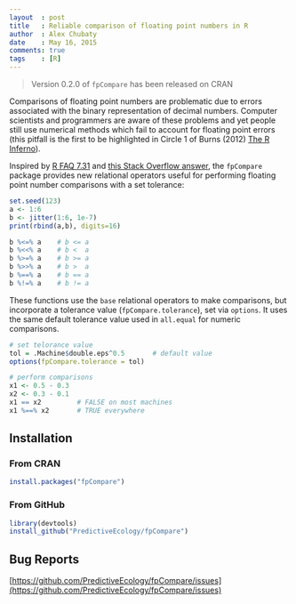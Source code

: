 ```yaml
---
layout  : post
title   : Reliable comparison of floating point numbers in R
author  : Alex Chubaty
date    : May 16, 2015
comments: true
tags    : [R]
---
```


> Version 0.2.0 of `fpCompare` has been released on CRAN

Comparisons of floating point numbers are problematic due to errors associated with the binary representation of decimal numbers.
Computer scientists and programmers are aware of these problems and yet people still use numerical methods which fail to account for floating point errors (this pitfall is the first to be highlighted in Circle 1 of Burns (2012) [The R Inferno](https://www.burns-stat.com/pages/Tutor/R_inferno.pdf)).

Inspired by [R FAQ 7.31](https://cran.r-project.org/doc/FAQ/R-FAQ.html#Why-doesn_0027t-R-think-these-numbers-are-equal_003f) and [this Stack Overflow answer](https://stackoverflow.com/a/2769618/1380598), the `fpCompare` package provides new relational operators useful for performing floating point number comparisons with a set tolerance:

```r
set.seed(123)
a <- 1:6
b <- jitter(1:6, 1e-7)
print(rbind(a,b), digits=16)

b %<=% a    # b <= a 
b %<<% a    # b <  a
b %>=% a    # b >= a 
b %>>% a    # b >  a
b %==% a    # b == a
b %!=% a    # b != a 
```

These functions use the `base` relational operators to make comparisons, but incorporate a tolerance value (`fpCompare.tolerance`), set via `options`.
It uses the same default tolerance value used in `all.equal` for numeric comparisons.

```r
# set telorance value
tol = .Machine$double.eps^0.5       # default value
options(fpCompare.tolerance = tol)

# perform comparisons
x1 <- 0.5 - 0.3
x2 <- 0.3 - 0.1
x1 == x2         # FALSE on most machines
x1 %==% x2       # TRUE everywhere
```

## Installation

### From CRAN

```r
install.packages("fpCompare")
```

### From GitHub

```r
library(devtools)
install_github("PredictiveEcology/fpCompare")
```

## Bug Reports

[https://github.com/PredictiveEcology/fpCompare/issues](https://github.com/PredictiveEcology/fpCompare/issues)
